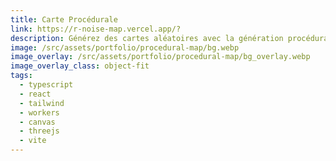 ```yaml
---
title: Carte Procédurale
link: https://r-noise-map.vercel.app/?
description: Générez des cartes aléatoires avec la génération procédurale
image: /src/assets/portfolio/procedural-map/bg.webp
image_overlay: /src/assets/portfolio/procedural-map/bg_overlay.webp
image_overlay_class: object-fit
tags:
  - typescript
  - react
  - tailwind
  - workers
  - canvas
  - threejs
  - vite
---
```

